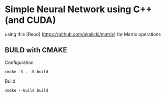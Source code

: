 # Simple Neural Network using C++ (and CUDA)
using this [Repo] (https://github.com/akalicki/matrix) for Matrix operations   
## BUILD with CMAKE
Configuration  
```
cmake -S . -B build
```
Build  
```
cmake --build build
```
